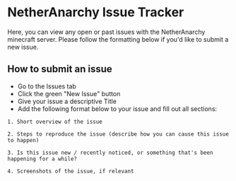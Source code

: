 # NetherAnarchy Issue Tracker
Here, you can view any open or past issues with the NetherAnarchy minecraft server. Please follow the formatting below if you'd like to submit a new issue.

## How to submit an issue
- Go to the Issues tab
- Click the green "New Issue" button
- Give your issue a descriptive Title
- Add the following format below to your issue and fill out all sections:

```
1. Short overview of the issue

2. Steps to reproduce the issue (describe how you can cause this issue to happen)

3. Is this issue new / recently noticed, or something that's been happening for a while?

4. Screenshots of the issue, if relevant
```
